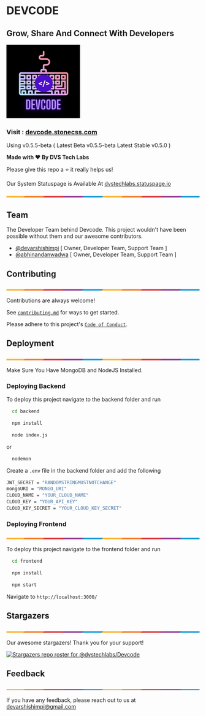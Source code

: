 # DEVCODE

## Grow, Share And Connect With Developers

![logo](images/devcode.png)

### Visit : <a href="https://devcode.stonecss.com">devcode.stonecss.com</a>

Using v0.5.5-beta ( Latest Beta v0.5.5-beta Latest Stable v0.5.0 )

**Made with ❤ By DVS Tech Labs**

Please give this repo a ⭐ it really helps us!

Our System Statuspage is Available At <a href="https://dvstechlabs.statuspage.io" target="_blank">dvstechlabs.statuspage.io</a>

![Border](images/border.png)

## Team

The Developer Team behind Devcode. This project wouldn't have been possible without them and our awesome contributors.

- [@devarshishimpi](https://www.github.com/devarshishimpi) [ Owner, Developer Team, Support Team ]
- [@abhinandanwadwa](https://github.com/abhinandanwadwa) [ Owner, Developer Team, Support Team ]

## Contributing

![Border](images/border.png)

Contributions are always welcome!

See [`contributing.md`](./CONTRIBUTING.md) for ways to get started.

Please adhere to this project's [`Code of Conduct`](./CODE_OF_CONDUCT.md).

## Deployment

![Border](images/border.png)

Make Sure You Have MongoDB and NodeJS Installed.

### Deploying Backend

To deploy this project navigate to the backend folder and run

```bash
  cd backend
```

```bash
  npm install
```

```bash
  node index.js
```

or

```bash
  nodemon
```

Create a `.env` file in the backend folder and add the following

```bash
JWT_SECRET = "RANDOMSTRINGMUSTNOTCHANGE"
mongoURI = "MONGO_URI"
CLOUD_NAME = "YOUR_CLOUD_NAME"
CLOUD_KEY = "YOUR_API_KEY"
CLOUD_KEY_SECRET = "YOUR_CLOUD_KEY_SECRET"
```

### Deploying Frontend

![Border](images/border.png)

To deploy this project navigate to the frontend folder and run

```bash
  cd frontend
```

```bash
  npm install
```

```bash
  npm start
```

Navigate to `http://localhost:3000/`


## Stargazers

![Border](images/border.png)

Our awesome stargazers! Thank you for your support!

[![Stargazers repo roster for @dvstechlabs/Devcode](https://reporoster.com/stars/dvstechlabs/Devcode)](https://github.com/dvstechlabs/Devcode/stargazers)

## Feedback

![Border](images/border.png)

If you have any feedback, please reach out to us at devarshishimpi@gmail.com
